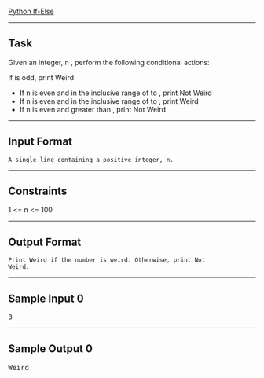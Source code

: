 [Python If-Else](https://www.hackerrank.com/challenges/py-if-else)

---

## Task
Given an integer, n , perform the following conditional actions:

If  is odd, print Weird
- If n is even and in the inclusive range of  to , print Not Weird
- If n is even and in the inclusive range of  to , print Weird
- If n is even and greater than , print Not Weird

---

## Input Format
<code>A single line containing a positive integer, n.</code>

---

## Constraints
1 <= n <= 100

---

## Output Format
<code>Print Weird if the number is weird. Otherwise, print Not Weird.</code>

---

## Sample Input 0
<pre>3</pre>

---

## Sample Output 0
<pre>Weird</pre>